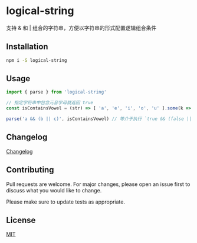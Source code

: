 # logical-string

支持 & 和 | 组合的字符串，方便以字符串的形式配置逻辑组合条件


## Installation

```bash
npm i -S logical-string
```


## Usage

```js
import { parse } from 'logical-string'

// 指定字符串中包含元音字母就返回 true
const isContainsVowel = (str) => [ 'a', 'e', 'i', 'o', 'u' ].some(k => str.includes(k))

parse('a && (b || c)', isContainsVowel) // 等介于执行 `true && (false || false)`，所以最终返回 false
```



<!--
## Roadmap

If you have ideas for releases in the future, it is a good idea to list them in the README.
-->

## Changelog

[Changelog](./CHANGELOG.md)


## Contributing

Pull requests are welcome. For major changes, please open an issue first to discuss what you would like to change.

Please make sure to update tests as appropriate.


## License

[MIT](https://choosealicense.com/licenses/mit/)
